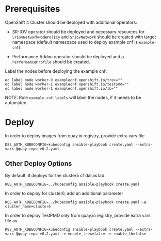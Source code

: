 Prerequisites
=============
OpenShift 4 Cluster should be deployed with  additional operators:
 * SR-IOV operator should be deployed and necessary resources for
   `SriovNetworkNodePolicy` and `SriovNetwork` should be created with
   target namespace (default namespace used to deploy example cnf
   is `example-cnf`).

 * Performance Addon operator should be deployed and a `PerformanceProfile`
   should be created.

Label the nodes before deploying the example cnf:
```
oc label node worker-0 examplecnf.openshift.io/trex=""
oc label node worker-1 examplecnf.openshift.io/testpmd=""
oc label node worker-1 examplecnf.openshift.io/lb=""
```
NOTE: Role `example-cnf-labels` will label the nodes, if it needs to be automated.


Deploy
======

In order to deploy images from quay.io registry, provide extra vars file
```
K8S_AUTH_KUBECONFIG=kubeconfig ansible-playbook create.yaml --extra-vars @quay-repo-v0.2.yaml
```

Other Deploy Options
--------------------

By default, it deploys for the cluster5 of dallas lab
```
K8S_AUTH_KUBECONFIG=../kubeconfig ansible-playbook create.yaml
```

In order to deploy for cluster6, add an additional parameter
```
K8S_AUTH_KUBECONFIG=../kubeconfig ansible-playbook create.yaml -e cluster_name=cluster6
```

In order to deploy TestPMD only from quay.io registry, provide extra vars file as
```
K8S_AUTH_KUBECONFIG=kubeconfig ansible-playbook create.yaml --extra-vars @quay-repo-v0.2.yaml -e enable_trex=false -e enable_lb=false
```
